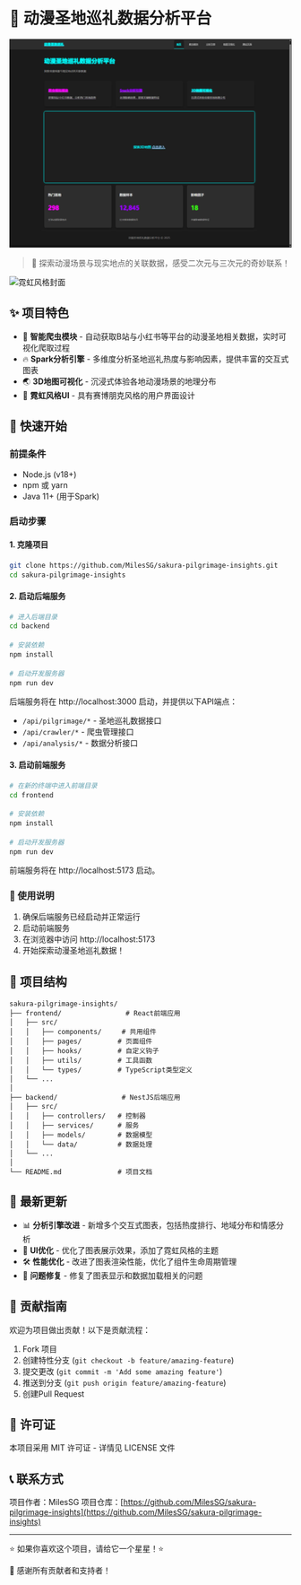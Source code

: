 # 🗾 动漫圣地巡礼数据分析平台

![统运行截图](frontend/imgs/image.png)

> 🏮 探索动漫场景与现实地点的关联数据，感受二次元与三次元的奇妙联系！

![霓虹风格封面](https://via.placeholder.com/900x300/121212/00FFFF?text=动漫圣地巡礼数据分析平台)

## ✨ 项目特色

- 🤖 **智能爬虫模块** - 自动获取B站与小红书等平台的动漫圣地相关数据，实时可视化爬取过程
- 🔥 **Spark分析引擎** - 多维度分析圣地巡礼热度与影响因素，提供丰富的交互式图表
- 🌏 **3D地图可视化** - 沉浸式体验各地动漫场景的地理分布
- 🎨 **霓虹风格UI** - 具有赛博朋克风格的用户界面设计

## 🚀 快速开始

### 前提条件

* Node.js (v18+)
* npm 或 yarn
* Java 11+ (用于Spark)

### 启动步骤

#### 1. 克隆项目
```bash
git clone https://github.com/MilesSG/sakura-pilgrimage-insights.git
cd sakura-pilgrimage-insights
```

#### 2. 启动后端服务

```bash
# 进入后端目录
cd backend

# 安装依赖
npm install

# 启动开发服务器
npm run dev
```

后端服务将在 http://localhost:3000 启动，并提供以下API端点：
- `/api/pilgrimage/*` - 圣地巡礼数据接口
- `/api/crawler/*` - 爬虫管理接口
- `/api/analysis/*` - 数据分析接口

#### 3. 启动前端服务

```bash
# 在新的终端中进入前端目录
cd frontend

# 安装依赖
npm install

# 启动开发服务器
npm run dev
```

前端服务将在 http://localhost:5173 启动。

### 🌟 使用说明

1. 确保后端服务已经启动并正常运行
2. 启动前端服务
3. 在浏览器中访问 http://localhost:5173
4. 开始探索动漫圣地巡礼数据！

## 📂 项目结构

```
sakura-pilgrimage-insights/
├── frontend/                # React前端应用
│   ├── src/
│   │   ├── components/     # 共用组件
│   │   ├── pages/         # 页面组件
│   │   ├── hooks/         # 自定义钩子
│   │   ├── utils/         # 工具函数
│   │   └── types/         # TypeScript类型定义
│   └── ...
│
├── backend/                # NestJS后端应用
│   ├── src/
│   │   ├── controllers/   # 控制器
│   │   ├── services/      # 服务
│   │   ├── models/        # 数据模型
│   │   └── data/          # 数据处理
│   └── ...
│
└── README.md              # 项目文档
```

## 🔮 最新更新

* 📊 **分析引擎改进** - 新增多个交互式图表，包括热度排行、地域分布和情感分析
* 🎨 **UI优化** - 优化了图表展示效果，添加了霓虹风格的主题
* 🛠️ **性能优化** - 改进了图表渲染性能，优化了组件生命周期管理
* 🐛 **问题修复** - 修复了图表显示和数据加载相关的问题

## 🤝 贡献指南

欢迎为项目做出贡献！以下是贡献流程：

1. Fork 项目
2. 创建特性分支 (`git checkout -b feature/amazing-feature`)
3. 提交更改 (`git commit -m 'Add some amazing feature'`)
4. 推送到分支 (`git push origin feature/amazing-feature`)
5. 创建Pull Request

## 📝 许可证

本项目采用 MIT 许可证 - 详情见 LICENSE 文件

## 📞 联系方式

项目作者：MilesSG
项目仓库：[https://github.com/MilesSG/sakura-pilgrimage-insights](https://github.com/MilesSG/sakura-pilgrimage-insights)

---

⭐ 如果你喜欢这个项目，请给它一个星星！⭐ 

🙏 感谢所有贡献者和支持者！ 